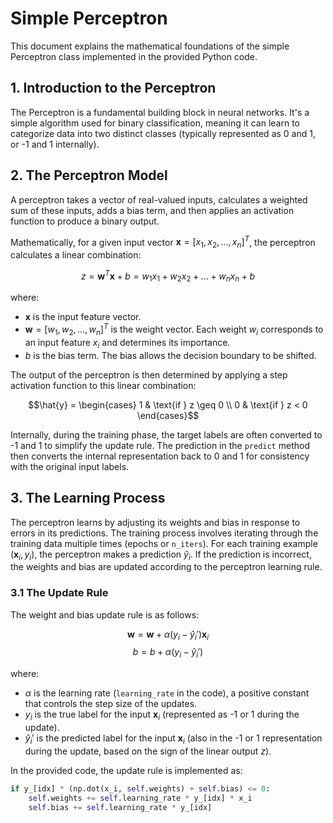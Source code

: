 # Simple Perceptron

This document explains the mathematical foundations of the simple Perceptron class implemented in the provided Python code.

## 1. Introduction to the Perceptron

The Perceptron is a fundamental building block in neural networks. It's a simple algorithm used for binary classification, meaning it can learn to categorize data into two distinct classes (typically represented as 0 and 1, or -1 and 1 internally).

## 2. The Perceptron Model

A perceptron takes a vector of real-valued inputs, calculates a weighted sum of these inputs, adds a bias term, and then applies an activation function to produce a binary output.

Mathematically, for a given input vector $\mathbf{x} = [x_1, x_2, ..., x_n]^T$, the perceptron calculates a linear combination:

$$z = \mathbf{w}^T \mathbf{x} + b = w_1x_1 + w_2x_2 + ... + w_nx_n + b$$

where:
- $\mathbf{x}$ is the input feature vector.
- $\mathbf{w} = [w_1, w_2, ..., w_n]^T$ is the weight vector. Each weight $w_i$ corresponds to an input feature $x_i$ and determines its importance.
- $b$ is the bias term. The bias allows the decision boundary to be shifted.

The output of the perceptron is then determined by applying a step activation function to this linear combination:

$$\hat{y} = \begin{cases}
1 & \text{if } z \geq 0 \\
0 & \text{if } z < 0
\end{cases}$$

Internally, during the training phase, the target labels are often converted to -1 and 1 to simplify the update rule. The prediction in the `predict` method then converts the internal representation back to 0 and 1 for consistency with the original input labels.

## 3. The Learning Process

The perceptron learns by adjusting its weights and bias in response to errors in its predictions. The training process involves iterating through the training data multiple times (epochs or `n_iters`). For each training example $(\mathbf{x}_i, y_i)$, the perceptron makes a prediction $\hat{y}_i$. If the prediction is incorrect, the weights and bias are updated according to the perceptron learning rule.

### 3.1 The Update Rule

The weight and bias update rule is as follows:

$$\mathbf{w} = \mathbf{w} + \alpha (y_i - \hat{y}_i') \mathbf{x}_i$$
$$b = b + \alpha (y_i - \hat{y}_i')$$

where:
- $\alpha$ is the learning rate (`learning_rate` in the code), a positive constant that controls the step size of the updates.
- $y_i$ is the true label for the input $\mathbf{x}_i$ (represented as -1 or 1 during the update).
- $\hat{y}_i'$ is the predicted label for the input $\mathbf{x}_i$ (also in the -1 or 1 representation during the update, based on the sign of the linear output $z$).

In the provided code, the update rule is implemented as:

```python
if y_[idx] * (np.dot(x_i, self.weights) + self.bias) <= 0:
    self.weights += self.learning_rate * y_[idx] * x_i
    self.bias += self.learning_rate * y_[idx]
```